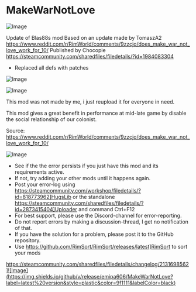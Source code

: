 # MakeWarNotLove

![Image](https://i.imgur.com/buuPQel.png)

Update of Blas88s mod
Based on an update made by TomaszA2
https://www.reddit.com/r/RimWorld/comments/9zzcjo/does_make_war_not_love_work_for_10/
Published by Chocopie
https://steamcommunity.com/sharedfiles/filedetails/?id=1984083304

- Replaced all defs with patches

![Image](https://i.imgur.com/pufA0kM.png)

	
![Image](https://i.imgur.com/Z4GOv8H.png)


This mod was not made by me, i just reupload it for everyone in need.

This mod gives a great benefit in performance at mid-late game by disable the social relationship of our colonist.

Source: https://www.reddit.com/r/RimWorld/comments/9zzcjo/does_make_war_not_love_work_for_10/


![Image](https://i.imgur.com/PwoNOj4.png)



-  See if the the error persists if you just have this mod and its requirements active.
-  If not, try adding your other mods until it happens again.
-  Post your error-log using https://steamcommunity.com/workshop/filedetails/?id=818773962]HugsLib or the standalone https://steamcommunity.com/sharedfiles/filedetails/?id=2873415404]Uploader and command Ctrl+F12
-  For best support, please use the Discord-channel for error-reporting.
-  Do not report errors by making a discussion-thread, I get no notification of that.
-  If you have the solution for a problem, please post it to the GitHub repository.
-  Use https://github.com/RimSort/RimSort/releases/latest]RimSort to sort your mods



https://steamcommunity.com/sharedfiles/filedetails/changelog/2131698562]![Image](https://img.shields.io/github/v/release/emipa606/MakeWarNotLove?label=latest%20version&style=plastic&color=9f1111&labelColor=black)

